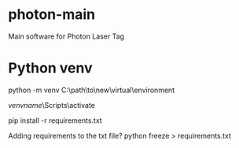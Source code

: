 # photon-main
Main software for Photon Laser Tag

# Python venv
python -m venv C:\path\to\new\virtual\environment

*venvname*\Scripts\activate 

pip install -r requirements.txt

Adding requirements to the txt file?
python freeze > requirements.txt
